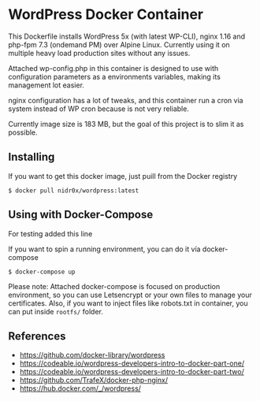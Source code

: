# WordPress Docker Container

This Dockerfile installs WordPress 5x (with latest WP-CLI), nginx 1.16 and php-fpm 7.3 (ondemand PM) over Alpine Linux. Currently using it on multiple heavy load production sites without any issues.

Attached wp-config.php in this container is designed to use with configuration parameters as a environments variables, making its management lot easier.

nginx configuration has a lot of tweaks, and this container run a cron via system instead of WP cron because is not very reliable.

Currently image size is 183 MB, but the goal of this project is to slim it as possible.

## Installing

If you want to get this docker image, just puill from the Docker registry

    $ docker pull nidr0x/wordpress:latest

## Using with Docker-Compose

For testing added this line

If you want to spin a running environment, you can do it vía docker-compose

    $ docker-compose up

Please note: Attached docker-compose is focused on production environment, so you can use Letsencrypt or your own files to manage your certificates. Also, if you want to inject files like robots.txt in container, you can put inside `rootfs/` folder.

## References

* https://github.com/docker-library/wordpress
* https://codeable.io/wordpress-developers-intro-to-docker-part-one/
* https://codeable.io/wordpress-developers-intro-to-docker-part-two/
* https://github.com/TrafeX/docker-php-nginx/
* https://hub.docker.com/_/wordpress/
